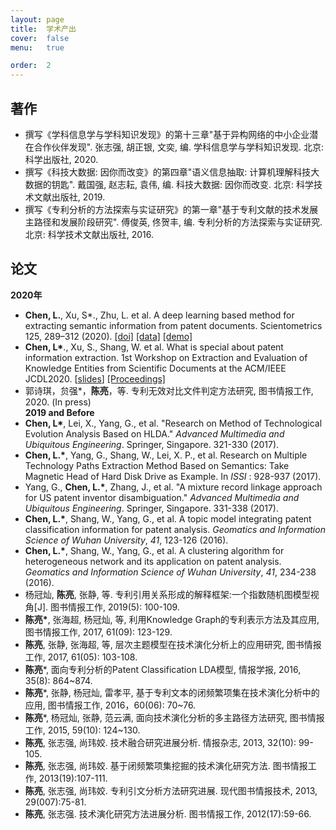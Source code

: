 ```yaml
---
layout: page
title:  学术产出
cover:  false
menu:   true

order:  2
---
```

## 著作
* 撰写《学科信息学与学科知识发现》的第十三章"基于异构网络的中小企业潜在合作伙伴发现".  张志强, 胡正银, 文奕, 编. 学科信息学与学科知识发现. 北京: 科学出版社, 2020.
* 撰写《科技大数据: 因你而改变》的第四章"语义信息抽取: 计算机理解科技大数据的钥匙".  戴国强, 赵志耘, 袁伟, 编. 科技大数据: 因你而改变. 北京: 科学技术文献出版社, 2019.
* 撰写《专利分析的方法探索与实证研究》的第一章"基于专利文献的技术发展主路径和发展阶段研究". 傅俊英, 佟贺丰, 编. 专利分析的方法探索与实证研究. 北京: 科学技术文献出版社, 2016.  

## 论文
**2020年**
* **Chen, L.**, Xu, S*., Zhu, L. et al. A deep learning based method for  extracting semantic information from patent documents. Scientometrics  125, 289–312 (2020).  [[doi]](https://doi.org/10.1007/s11192-020-03634-y) [[data]](https://github.com/awesome-patent-mining/TFH_Annotated_Dataset) [[demo]](http://121.36.92.85:8001)
* **Chen, L\***., Xu, S., Shang, W. et al. What is special about patent information extraction. 1st Workshop on Extraction and Evaluation of Knowledge Entities from Scientific Documents at the ACM/IEEE JCDL2020. [[slides](https://eeke2020.github.io/slides/Patent%20information%20extraction.pdf)] [[Proceedings]](http://ceur-ws.org/Vol-2658/)
* 郭诗琪，贠强\*，**陈亮**，等. 专利无效对比文件判定方法研究, 图书情报工作, 2020. (In press)  
**2019 and Before**
* **Chen, L\***, Lei, X., Yang, G., et al. "Research on Method of Technological Evolution Analysis Based on HLDA." *Advanced Multimedia and Ubiquitous Engineering*. Springer, Singapore. 321-330 (2017).
* **Chen, L.\***, Yang, G., Shang, W., Lei, X. P., et al. Research on Multiple Technology Paths Extraction Method Based on Semantics: Take Magnetic Head of Hard Disk Drive as Example. In *ISSI* : 928-937 (2017).
* Yang, G., **Chen, L.\***, Zhang, J., et al. "A mixture record linkage approach for US patent inventor disambiguation." *Advanced Multimedia and Ubiquitous Engineering*. Springer, Singapore. 331-338 (2017).
* **Chen, L.\***, Shang, W., Yang, G., et al. A topic model integrating patent classification information for patent analysis. *Geomatics and Information Science of Wuhan University*, *41*, 123-126 (2016).
* **Chen, L.\***, Shang, W., Yang, G., et al. A clustering algorithm for heterogeneous network and its application on patent analysis. *Geomatics and Information Science of Wuhan University*, *41*, 234-238 (2016).
* 杨冠灿, **陈亮**, 张静, 等. 专利引用关系形成的解释框架:一个指数随机图模型视角[J]. 图书情报工作, 2019(5): 100-109.
* **陈亮\***, 张海超, 杨冠灿, 等, 利用Knowledge Graph的专利表示方法及其应用, 图书情报工作, 2017, 61(09): 123-129.
* **陈亮**, 张静, 张海超, 等, 层次主题模型在技术演化分析上的应用研究, 图书情报工作, 2017, 61(05): 103-108.
* **陈亮***, 面向专利分析的Patent Classification LDA模型, 情报学报, 2016, 35(8): 864~874.
* **陈亮***, 张静, 杨冠灿, 雷孝平, 基于专利文本的闭频繁项集在技术演化分析中的应用, 图书情报工作, 2016，60(06): 70~76.
* **陈亮***, 杨冠灿, 张静, 范云满, 面向技术演化分析的多主路径方法研究, 图书情报工作, 2015, 59(10): 124~130.
* **陈亮**, 张志强, 尚玮姣. 技术融合研究进展分析. 情报杂志, 2013, 32(10): 99-105.
* **陈亮**, 张志强, 尚玮姣. 基于闭频繁项集挖掘的技术演化研究方法. 图书情报工作, 2013(19):107-111.
* **陈亮**, 张志强, 尚玮姣. 专利引文分析方法研究进展. 现代图书情报技术, 2013, 29(007):75-81.
* **陈亮**, 张志强. 技术演化研究方法进展分析. 图书情报工作, 2012(17):59-66.





